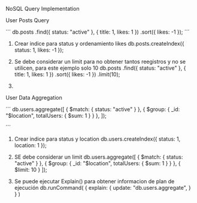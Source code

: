 NoSQL Query Implementation

User Posts Query

´´´
db.posts
  .find({ status: "active" }, { title: 1, likes: 1 })
  .sort({ likes: -1 });
´´´

1. Crear indice para status y ordenamiento likes
    db.posts.createIndex({ status: 1, likes: -1 });
2. Se debe considerar un limit para no obtener tantos reegistros y no se utilicen, para este ejemplo solo 10
    db.posts
    .find({ status: "active" }, { title: 1, likes: 1 })
    .sort({ likes: -1 })
    .limit(10);

3.




User Data Aggregation

´´´
db.users.aggregate([
  { $match: { status: "active" } },
  { $group: { _id: "$location", totalUsers: { $sum: 1 } } },
]);

´´´

1. Crear indice para status y location
    db.users.createIndex({ status: 1, location: 1 });

2. SE debe considerar un limit
    db.users.aggregate([
  { $match: { status: "active" } },
  { $group: { _id: "$location", totalUsers: { $sum: 1 } } },
  { $limit: 10 }
]);
3. Se puede ejecutar Explain() para  obtener informacion de plan de ejecución
db.runCommand(
   {
     explain: {
        update: "db.users.aggregate",
     }
   }
)